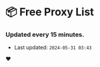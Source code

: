 # :package: Free Proxy List
### Updated every 15 minutes.

- Last updated: `2024-05-31 03:43`

:heart:
